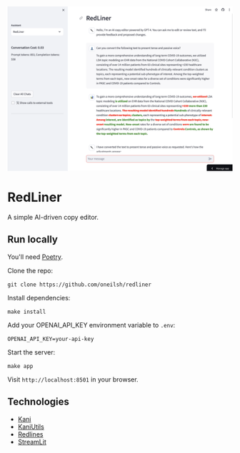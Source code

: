 <!-- display screenshot.png -->
![screenshot](screenshot.png)

# RedLiner

A simple AI-driven copy editor.

## Run locally

You'll need [Poetry](https://python-poetry.org/).

Clone the repo:

```
git clone https://github.com/oneilsh/redliner
```

Install dependencies:

```
make install
```

Add your OPENAI_API_KEY environment variable to `.env`:

```
OPENAI_API_KEY=your-api-key
```

Start the server:

```
make app
```

Visit `http://localhost:8501` in your browser.

## Technologies

- [Kani](https://github.com/zhudotexe/kani)
- [KaniUtils](https://github.com/oneilsh/kani-utils)
- [Redlines](https://github.com/houfu/redlines)
- [StreamLit](https://streamlit.io/)